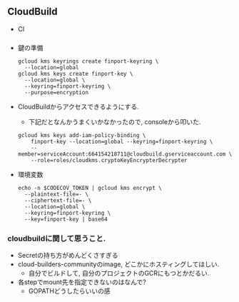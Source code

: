 ## CloudBuild
+ CI

###

+ 鍵の準備
  ```
  gcloud kms keyrings create finport-keyring \
    --location=global
  gcloud kms keys create finport-key \
    --location=global \
    --keyring=finport-keyring \
    --purpose=encryption
  ```

+ CloudBuildからアクセスできるようにする.
  + 下記だとなんかうまくいかなかったので, consoleから叩いた.
  ```
  gcloud kms keys add-iam-policy-binding \
      finport-key --location=global --keyring=finport-keyring \
      --member=serviceAccount:664154218711@cloudbuild.gserviceaccount.com \
      --role=roles/cloudkms.cryptoKeyEncrypterDecrypter
  ```

+ 環境変数
  ```
  echo -n $CODECOV_TOKEN | gcloud kms encrypt \
    --plaintext-file=- \
    --ciphertext-file=- \
    --location=global \
    --keyring=finport-keyring \
    --key=finport-key | base64
  ```

### cloudbuildに関して思うこと.
+ Secretの持ち方がめんどくさすぎる
+ cloud-builders-communityのimage, どこかにホスティングしてほしい.
  + 自分でビルドして, 自分のプロジェクトのGCRにもつとかだるい.
+ 各stepでmount先を指定できないのはなんで?
  + GOPATHどうしたらいいの感
